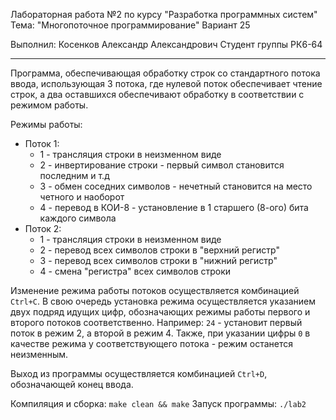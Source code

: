 Лабораторная работа №2 по курсу "Разработка программных систем"
Тема: "Многопоточное программирование"
Вариант 25

Выполнил: Косенков Александр Александрович
Студент группы РК6-64

------------------------------------------

Программа, обеспечивающая обработку строк со стандартного потока ввода, использующая 3 потока, где нулевой поток
обеспечивает чтение строк, а два оставшихся обеспечивают обработку в соответствии с режимом работы.

Режимы работы:
- Поток 1:
    - 1 - трансляция строки в неизменном виде
    - 2 - инвертирование строки - первый символ становится последним и т.д
    - 3 - обмен соседних символов - нечетный становится на место четного и наоборот
    - 4 - перевод в КОИ-8 - установление в 1 старшего (8-ого) бита каждого символа
- Поток 2:
    - 1 - трансляция строки в неизменном виде
    - 2 - перевод всех символов строки в "верхний регистр"
    - 3 - перевод всех символов строки в "нижний регистр"
    - 4 - смена "регистра" всех символов строки

Изменение режима работы потоков осуществляется комбинацией `Ctrl+C`.
В свою очередь установка режима осуществляется указанием двух подряд идущих цифр, обозначающих режимы работы первого и
второго потоков соответственно.
Например: `24` - установит первый поток в режим 2, а второй в режим 4.
Также, при указании цифры `0` в качестве режима у соответствующего потока - режим останется неизменным.

Выход из программы осуществляется комбинацией `Ctrl+D`, обозначающей конец ввода.

Компиляция и сборка: `make clean && make`
Запуск программы: `./lab2`
